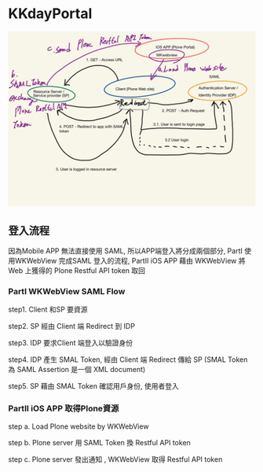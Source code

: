 # KKdayPortal

![image](https://github.com/weitsungchengkkday/KKdayPortal/blob/master/Plone_SAML_Flow.jpeg)

## 登入流程

因為Mobile APP 無法直接使用 SAML, 所以APP端登入將分成兩個部分, PartI 使用WKWebView 完成SAML 登入的流程, PartII iOS APP 藉由 WKWebView 將 Web 上獲得的 Plone Restful API token 取回

### PartI WKWebView SAML Flow

step1. Client 和SP 要資源

step2. SP 經由 Client 端 Redirect 到 IDP

step3. IDP 要求Client 端登入以驗證身份

step4. IDP 產生 SMAL Token, 經由 Client 端 Redirect 傳給 SP
(SMAL Token 為 SAML Assertion 是一個 XML document)

step5. SP 藉由 SMAL Token 確認用戶身份, 使用者登入

### PartII iOS APP 取得Plone資源

step a. Load Plone website by WKWebView

step b. Plone server 用 SAML Token 換  Restful API token

step c. Plone server 發出通知 , WKWebView 取得 Restful API token
